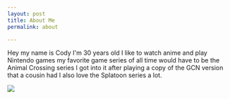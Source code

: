 ```yaml
---
layout: post
title: About Me
permalink: about

---
```

Hey my name is Cody I'm 30 years old I like to watch anime and play Nintendo games my favorite game series of all time would have to be the Animal Crossing series I got into it after playing a copy of the GCN version that a cousin had I also love the Splatoon series a lot.

![](https://res.cloudinary.com/dgzrtvctq/image/upload/v1612029156/codysisabelledrawing_ywoddy.png)